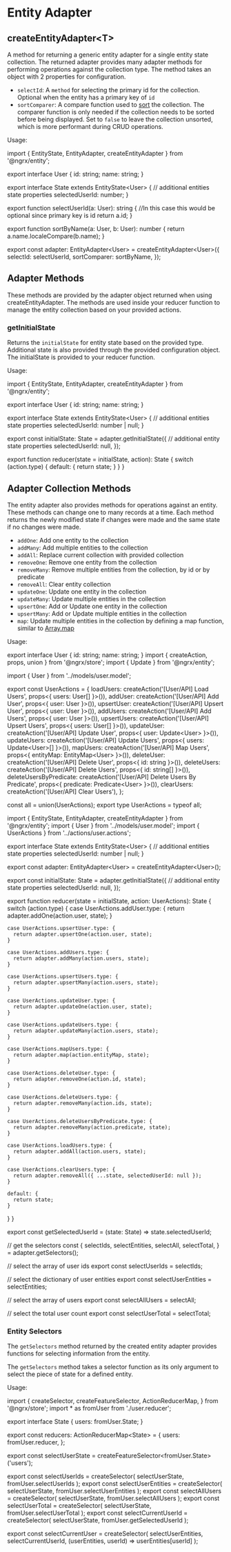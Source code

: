 # Entity Adapter

## createEntityAdapter&lt;T&gt;

A method for returning a generic entity adapter for a single entity state collection. The
returned adapter provides many adapter methods for performing operations
against the collection type. The method takes an object with 2 properties for configuration.

- `selectId`: A `method` for selecting the primary id for the collection. Optional when the entity has a primary key of `id`
- `sortComparer`: A compare function used to [sort](https://developer.mozilla.org/en-US/docs/Web/JavaScript/Reference/Global_Objects/Array/sort) the collection. The comparer function is only needed if the collection needs to be sorted before being displayed. Set to `false` to leave the collection unsorted, which is more performant during CRUD operations.

Usage:

<code-example header="user.reducer.ts">
import { EntityState, EntityAdapter, createEntityAdapter } from '@ngrx/entity';

export interface User {
  id: string;
  name: string;
}

export interface State extends EntityState&lt;User&gt; {
  // additional entities state properties
  selectedUserId: number;
}

export function selectUserId(a: User): string {
  //In this case this would be optional since primary key is id
  return a.id;
}

export function sortByName(a: User, b: User): number {
  return a.name.localeCompare(b.name);
}

export const adapter: EntityAdapter&lt;User&gt; = createEntityAdapter&lt;User&gt;({
  selectId: selectUserId,
  sortComparer: sortByName,
});
</code-example>

## Adapter Methods

These methods are provided by the adapter object returned
when using createEntityAdapter. The methods are used inside your reducer function to manage
the entity collection based on your provided actions.

### getInitialState

Returns the `initialState` for entity state based on the provided type. Additional state is also provided through the provided configuration object. The initialState is provided to your reducer function.

Usage:

<code-example header="user.reducer.ts">
import { EntityState, EntityAdapter, createEntityAdapter } from '@ngrx/entity';

export interface User {
  id: string;
  name: string;
}

export interface State extends EntityState&lt;User&gt; {
  // additional entities state properties
  selectedUserId: number | null;
}

export const initialState: State = adapter.getInitialState({
  // additional entity state properties
  selectedUserId: null,
});

export function reducer(state = initialState, action): State {
  switch (action.type) {
    default: {
      return state;
    }
  }
}
</code-example>

## Adapter Collection Methods

The entity adapter also provides methods for operations against an entity. These methods can change
one to many records at a time. Each method returns the newly modified state if changes were made and the same
state if no changes were made.

- `addOne`: Add one entity to the collection
- `addMany`: Add multiple entities to the collection
- `addAll`: Replace current collection with provided collection
- `removeOne`: Remove one entity from the collection
- `removeMany`: Remove multiple entities from the collection, by id or by predicate
- `removeAll`: Clear entity collection
- `updateOne`: Update one entity in the collection
- `updateMany`: Update multiple entities in the collection
- `upsertOne`: Add or Update one entity in the collection
- `upsertMany`: Add or Update multiple entities in the collection
- `map`: Update multiple entities in the collection by defining a map function, similar to [Array.map](https://developer.mozilla.org/en-US/docs/Web/JavaScript/Reference/Global_Objects/Array/map)

Usage:

<code-example header="user.model.ts">
export interface User {
  id: string;
  name: string;
}
</code-example>

<code-example header="user.actions.ts">
import { createAction, props, union } from '@ngrx/store';
import { Update } from '@ngrx/entity';

import { User } from '../models/user.model';

export const UserActions = {
  loadUsers: createAction('[User/API] Load Users', props<{ users: User[] }>()),
  addUser: createAction('[User/API] Add User', props<{ user: User }>()),
  upsertUser: createAction('[User/API] Upsert User', props<{ user: User }>()),
  addUsers: createAction('[User/API] Add Users', props<{ user: User }>()),
  upsertUsers: createAction('[User/API] Upsert Users', props<{ users: User[] }>()),
  updateUser: createAction('[User/API] Update User', props<{ user: Update&lt;User&gt; }>()),
  updateUsers: createAction('[User/API] Update Users', props<{ users: Update&lt;User&gt;[] }>()),
  mapUsers: createAction('[User/API] Map Users', props<{ entityMap: EntityMap&lt;User&gt; }>()),
  deleteUser: createAction('[User/API] Delete User', props<{ id: string }>()),
  deleteUsers: createAction('[User/API] Delete Users', props<{ id: string[] }>()),
  deleteUsersByPredicate: createAction('[User/API] Delete Users By Predicate', props<{ predicate: Predicate&lt;User&gt; }>()),
  clearUsers: createAction('[User/API] Clear Users'),
};

const all = union(UserActions);
export type UserActions = typeof all;
</code-example>

<code-example header="user.reducer.ts">
import { EntityState, EntityAdapter, createEntityAdapter } from '@ngrx/entity';
import { User } from '../models/user.model';
import { UserActions } from '../actions/user.actions';

export interface State extends EntityState&lt;User&gt; {
  // additional entities state properties
  selectedUserId: number | null;
}

export const adapter: EntityAdapter&lt;User&gt; = createEntityAdapter&lt;User&gt;();

export const initialState: State = adapter.getInitialState({
  // additional entity state properties
  selectedUserId: null,
});

export function reducer(state = initialState, action: UserActions): State {
  switch (action.type) {
    case UserActions.addUser.type: {
      return adapter.addOne(action.user, state);
    }

    case UserActions.upsertUser.type: {
      return adapter.upsertOne(action.user, state);
    }

    case UserActions.addUsers.type: {
      return adapter.addMany(action.users, state);
    }

    case UserActions.upsertUsers.type: {
      return adapter.upsertMany(action.users, state);
    }

    case UserActions.updateUser.type: {
      return adapter.updateOne(action.user, state);
    }

    case UserActions.updateUsers.type: {
      return adapter.updateMany(action.users, state);
    }

    case UserActions.mapUsers.type: {
      return adapter.map(action.entityMap, state);
    }

    case UserActions.deleteUser.type: {
      return adapter.removeOne(action.id, state);
    }

    case UserActions.deleteUsers.type: {
      return adapter.removeMany(action.ids, state);
    }

    case UserActions.deleteUsersByPredicate.type: {
      return adapter.removeMany(action.predicate, state);
    }

    case UserActions.loadUsers.type: {
      return adapter.addAll(action.users, state);
    }

    case UserActions.clearUsers.type: {
      return adapter.removeAll({ ...state, selectedUserId: null });
    }

    default: {
      return state;
    }
  }
}

export const getSelectedUserId = (state: State) => state.selectedUserId;

// get the selectors
const {
  selectIds,
  selectEntities,
  selectAll,
  selectTotal,
} = adapter.getSelectors();

// select the array of user ids
export const selectUserIds = selectIds;

// select the dictionary of user entities
export const selectUserEntities = selectEntities;

// select the array of users
export const selectAllUsers = selectAll;

// select the total user count
export const selectUserTotal = selectTotal;
</code-example>

### Entity Selectors

The `getSelectors` method returned by the created entity adapter provides functions for selecting information from the entity.

The `getSelectors` method takes a selector function as its only argument to select the piece of state for a defined entity.

Usage:

<code-example header="index.ts">
import {
  createSelector,
  createFeatureSelector,
  ActionReducerMap,
} from '@ngrx/store';
import * as fromUser from './user.reducer';

export interface State {
  users: fromUser.State;
}

export const reducers: ActionReducerMap&lt;State&gt; = {
  users: fromUser.reducer,
};

export const selectUserState = createFeatureSelector&lt;fromUser.State&gt;('users');

export const selectUserIds = createSelector(
  selectUserState,
  fromUser.selectUserIds
);
export const selectUserEntities = createSelector(
  selectUserState,
  fromUser.selectUserEntities
);
export const selectAllUsers = createSelector(
  selectUserState,
  fromUser.selectAllUsers
);
export const selectUserTotal = createSelector(
  selectUserState,
  fromUser.selectUserTotal
);
export const selectCurrentUserId = createSelector(
  selectUserState,
  fromUser.getSelectedUserId
);

export const selectCurrentUser = createSelector(
  selectUserEntities,
  selectCurrentUserId,
  (userEntities, userId) => userEntities[userId]
);
</code-example>
